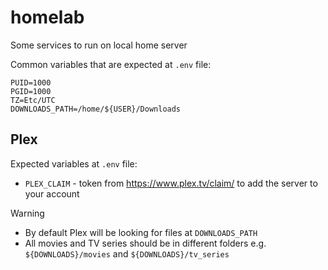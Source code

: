 # homelab

Some services to run on local home server

Common variables that are expected at `.env` file:

```env
PUID=1000
PGID=1000
TZ=Etc/UTC
DOWNLOADS_PATH=/home/${USER}/Downloads
```

## Plex

Expected variables at `.env` file:
- `PLEX_CLAIM` - token from https://www.plex.tv/claim/ to add the server to your account

> [!warning]
> - By default Plex will be looking for files at `DOWNLOADS_PATH`
> - All movies and TV series should be in different folders e.g. `${DOWNLOADS}/movies` and `${DOWNLOADS}/tv_series`
